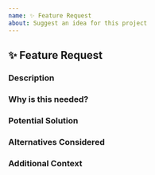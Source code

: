 ```yaml
---
name: ✨ Feature Request
about: Suggest an idea for this project
---
```


## ✨ Feature Request

### Description
<!-- A clear and concise description of the feature you'd like to see. -->

### Why is this needed?
<!-- Explain why this feature would be valuable. -->

### Potential Solution
<!-- If you have a solution in mind, please describe it here. -->

### Alternatives Considered
<!-- Any alternative solutions or features you've considered. -->

### Additional Context
<!-- Add any other context or screenshots about the feature request here. -->
